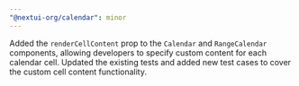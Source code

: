 ```yaml
---
"@nextui-org/calendar": minor
---
```


Added the `renderCellContent` prop to the `Calendar` and `RangeCalendar` components, allowing developers to specify custom content for each calendar cell. Updated the existing tests and added new test cases to cover the custom cell content functionality.
